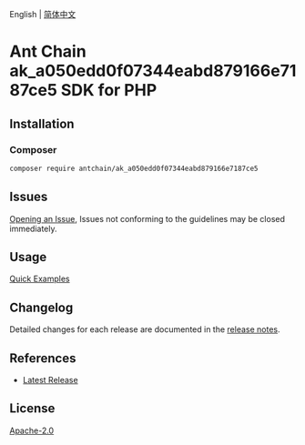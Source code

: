 English | [简体中文](README-CN.md)

# Ant Chain ak_a050edd0f07344eabd879166e7187ce5 SDK for PHP

## Installation

### Composer

```bash
composer require antchain/ak_a050edd0f07344eabd879166e7187ce5
```

## Issues

[Opening an Issue](https://github.com/alipay/antchain-openapi-prod-sdk/issues/new), Issues not conforming to the guidelines may be closed immediately.

## Usage

[Quick Examples](https://github.com/alipay/antchain-openapi-prod-sdk/blob/master/docs/0-Examples-EN.md#quick-examples)

## Changelog

Detailed changes for each release are documented in the [release notes](./ChangeLog.txt).

## References

* [Latest Release](https://github.com/antchain-openapi-sdk-php)

## License

[Apache-2.0](http://www.apache.org/licenses/LICENSE-2.0)

